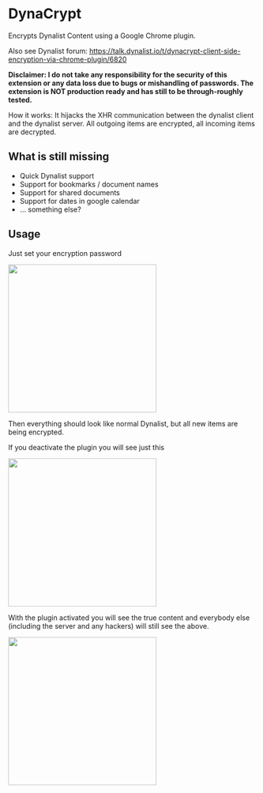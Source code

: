 # DynaCrypt
Encrypts Dynalist Content using a Google Chrome plugin.

Also see Dynalist forum: https://talk.dynalist.io/t/dynacrypt-client-side-encryption-via-chrome-plugin/6820

**Disclaimer:
I do not take any responsibility for the security of this extension or any data loss due to bugs or mishandling of passwords.
The extension is NOT production ready and has still to be through-roughly tested.**

How it works:
It hijacks the XHR communication between the dynalist client and the dynalist server. All outgoing items are encrypted, all incoming items are decrypted.

## What is still missing

* Quick Dynalist support
* Support for bookmarks / document names
* Support for shared documents
* Support for dates in google calendar
* … something else?

## Usage

Just set your encryption password

<img src="https://talk.dynalist.io/uploads/default/original/2X/7/7e29589c7c7959d4cac54e0da4839ba16a64e869.png" width="300">

Then everything should look like normal Dynalist, but all new items are being encrypted.

If you deactivate the plugin you will see just this

<img src="https://talk.dynalist.io/uploads/default/original/2X/9/97e674fd56100501708427aa16fae289316dcec6.png" width="300">

With the plugin activated you will see the true content and everybody else (including the server and any hackers) will still see the above.

<img src="https://talk.dynalist.io/uploads/default/original/2X/d/da34b4a81f154cf98b5465807b58e7beb9e15dcb.png" width="300">
